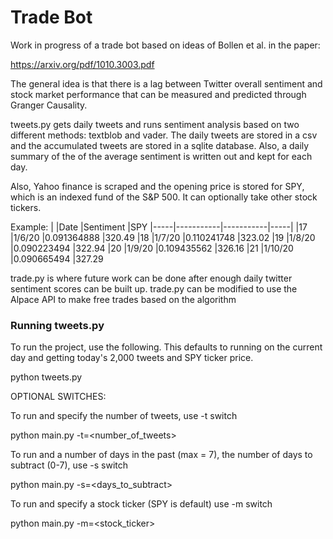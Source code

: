 # Trade Bot

Work in progress of a trade bot based on ideas of Bollen et al. in the paper:

https://arxiv.org/pdf/1010.3003.pdf

The general idea is that there is a lag between Twitter overall sentiment and stock market performance that can be measured and predicted through Granger Causality.

tweets.py gets daily tweets and runs sentiment analysis based on two different methods: textblob and vader. The daily tweets are stored in a csv and the accumulated tweets are stored in a sqlite database. Also, a daily summary of the of the average sentiment is written out and kept for each day.

Also, Yahoo finance is scraped and the opening price is stored for SPY, which is an indexed fund of the S&P 500. It can optionally take other stock tickers.

Example:
|     |Date       |Sentiment        |SPY
|-----|-----------|-----------|-----|
|17	|1/6/20	|0.091364888	|320.49
|18	|1/7/20	|0.110241748	|323.02
|19	|1/8/20	|0.090223494	|322.94
|20	|1/9/20	|0.109435562	|326.16
|21	|1/10/20	|0.090665494	|327.29

trade.py is where future work can be done after enough daily twitter sentiment scores can be built up. trade.py can be modified to use the Alpace API to make free trades based on the algorithm

### Running tweets.py

To run the project, use the following. This defaults to running on the current day and getting today's
2,000 tweets and SPY ticker price.

python tweets.py

OPTIONAL SWITCHES:

To run and specify the number of tweets, use -t switch

python main.py -t=<number_of_tweets>

To run and a number of days in the past (max = 7), the number of days to subtract (0-7), use -s switch

python main.py -s=<days_to_subtract>

To run and specify a stock ticker (SPY is default) use -m switch

python main.py -m=<stock_ticker>
